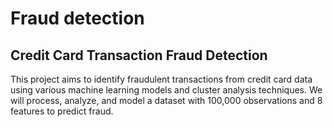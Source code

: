 # Fraud detection

## Credit Card Transaction Fraud Detection

This project aims to identify fraudulent transactions from credit card data using various machine learning models and cluster analysis techniques. We will process, analyze, and model a dataset with 100,000 observations and 8 features to predict fraud.
